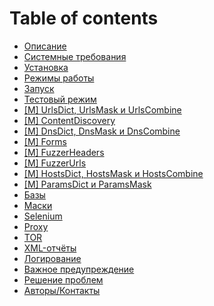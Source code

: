 # Table of contents

* [Описание](README.md)
* [Системные требования](sistemnye-trebovaniya.md)
* [Установка](ustanovka.md)
* [Режимы работы](rezhimy-raboty.md)
* [Запуск](zapusk.md)
* [Тестовый режим](testovyi-rezhim.md)
* [\[M\] UrlsDict, UrlsMask и UrlsCombine](moduli-dafsdict-dafsmask-i-dafscombine.md)
* [\[M\] ContentDiscovery](modul-contentdiscovery.md)
* [\[M\] DnsDict, DnsMask и DnsCombine](moduli-dnsbruterdict-dnsbrutermask-i-dnsbrutercombine.md)
* [\[M\] Forms](modul-formbruter.md)
* [\[M\] FuzzerHeaders](modul-fuzzerheaders.md)
* [\[M\] FuzzerUrls](modul-fuzzerurls.md)
* [\[M\] HostsDict, HostsMask и HostsCombine](moduli-hostsbruterdict-hostsbrutermask-i-hostsbrutercombine.md)
* [\[M\] ParamsDict и ParamsMask](moduli-paramsbruterdict-i-paramsbrutermask.md)
* [Базы](bazy.md)
* [Маски](maski.md)
* [Selenium](selenium.md)
* [Proxy](proxy.md)
* [TOR](tor.md)
* [XML-отчёты](xml-otchyoty.md)
* [Логирование](logirovanie.md)
* [Важное предупреждение](vazhnye-preduprezhdeniya.md)
* [Решение проблем](reshenie-problem.md)
* [Авторы/Контакты](avtory-kontakty.md)

